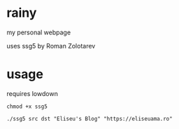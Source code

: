 # rainy
my personal webpage

uses ssg5 by Roman Zolotarev

# usage
requires lowdown

`` chmod +x ssg5 ``

`` ./ssg5 src dst "Eliseu's Blog" "https://eliseuama.ro" ``
